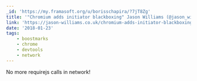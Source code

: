 ```yaml
---
_id: 'https://my.framasoft.org/u/borisschapira/?7jT8Zg'
title: '"Chromium adds initiator blackboxing" Jason Williams (@jason_williams)'
link: 'https://jason-williams.co.uk/chromium-adds-initiator-blackboxing/'
date: '2018-01-23'
tags:
    - boostmarks
    - chrome
    - devtools
    - network
---
```


<div class="markdown"><p>No more requirejs calls in network!</p>
<p></p></div>
